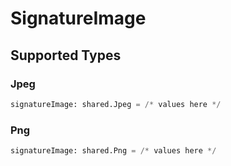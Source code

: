 # SignatureImage


## Supported Types

### Jpeg

```python
signatureImage: shared.Jpeg = /* values here */
```

### Png

```python
signatureImage: shared.Png = /* values here */
```

